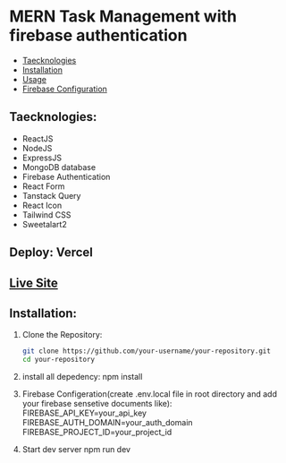 
# MERN Task Management with firebase authentication

- [Taecknologies](#Taecknologies)
- [Installation](#installation)
- [Usage](#usage)
- [Firebase Configuration](#firebase-configuration)

## Taecknologies: 
-  ReactJS
-  NodeJS
-  ExpressJS
-  MongoDB database
-  Firebase Authentication
-  React Form
-  Tanstack Query
-  React Icon
-  Tailwind CSS
-  Sweetalart2
## Deploy: Vercel

## [Live Site](https://mern-task-managements-with-firebase-authentication.vercel.app/)

## Installation:

1. Clone the Repository:

   ```bash
   git clone https://github.com/your-username/your-repository.git
   cd your-repository

2. install all depedency:
  npm install

3. Firebase Configeration(create .env.local file in root directory and add your firebase sensetive documents like):
    FIREBASE_API_KEY=your_api_key
    FIREBASE_AUTH_DOMAIN=your_auth_domain
    FIREBASE_PROJECT_ID=your_project_id
   
4. Start dev server
   npm run dev
